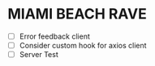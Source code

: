 # MIAMI BEACH RAVE

- [ ] Error feedback client
- [ ] Consider custom hook for axios client
- [ ] Server Test
